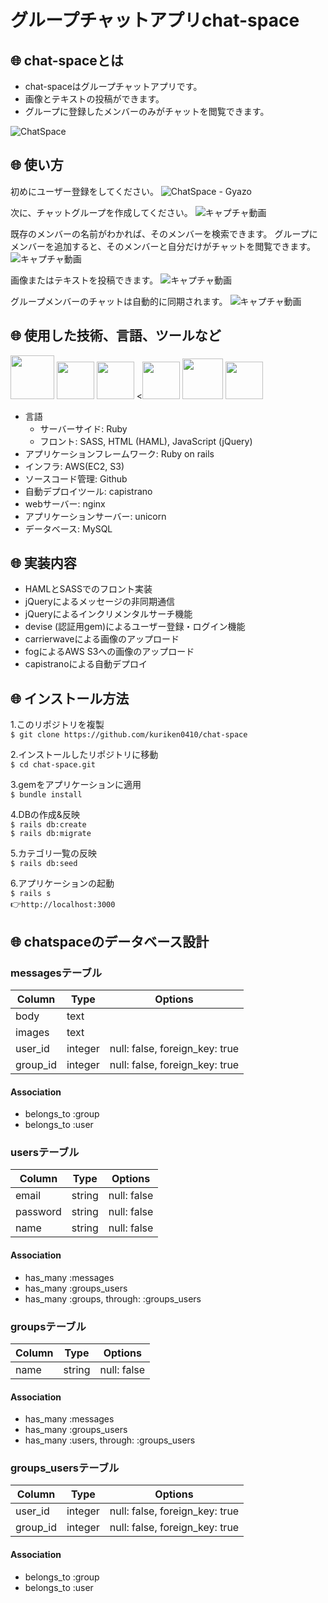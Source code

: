 # グループチャットアプリchat-space
## :globe_with_meridians: chat-spaceとは
- chat-spaceはグループチャットアプリです。
- 画像とテキストの投稿ができます。
- グループに登録したメンバーのみがチャットを閲覧できます。

![ChatSpace](https://gyazo.com/725d93c9a09f600d3b73124824b88470.png)

## :globe_with_meridians: 使い方
初めにユーザー登録をしてください。
![ChatSpace - Gyazo](https://gyazo.com/f539e78bed2a165f5136f8b5d09d7e26.png)

次に、チャットグループを作成してください。
![キャプチャ動画](https://gyazo.com/13d7536c2c4f033ee000178eb0546de9.gif)

既存のメンバーの名前がわかれば、そのメンバーを検索できます。
グループにメンバーを追加すると、そのメンバーと自分だけがチャットを閲覧できます。
![キャプチャ動画](https://gyazo.com/1d8516a99f4472ba895be17b7959482a.gif)

画像またはテキストを投稿できます。
![キャプチャ動画](https://gyazo.com/a5642f9659736c81588b072d9b9372a9.gif)

グループメンバーのチャットは自動的に同期されます。
![キャプチャ動画](https://gyazo.com/68d10bbaece880b07dd3e5e8fe990ecb.gif)

## :globe_with_meridians: 使用した技術、言語、ツールなど
<a><img src="https://user-images.githubusercontent.com/39142850/71774533-1ddf1780-2fb4-11ea-8560-753bed352838.png" width="70px;" /></a> <!-- rubyのロゴ -->
<a><img src="https://user-images.githubusercontent.com/39142850/71774548-731b2900-2fb4-11ea-99ba-565546c5acb4.png" height="60px;" /></a> <!-- RubyOnRailsのロゴ -->
<a><img src="https://user-images.githubusercontent.com/39142850/71774618-b32edb80-2fb5-11ea-9050-d5929a49e9a5.png" height="60px;" /></a> <!-- Hamlのロゴ -->
<a><<img src="https://user-images.githubusercontent.com/39142850/71774644-115bbe80-2fb6-11ea-822c-568eabde5228.png" height="60px" /></a> <!-- Scssのロゴ -->
<a><img src="https://user-images.githubusercontent.com/39142850/71774768-d064a980-2fb7-11ea-88ad-4562c59470ae.png" height="65px;" /></a> <!-- jQueryのロゴ -->
<a><img src="https://user-images.githubusercontent.com/39142850/71774786-37825e00-2fb8-11ea-8b90-bd652a58f1ad.png" height="60px;" /></a> <!-- AWSのロゴ -->
- 言語
    - サーバーサイド: Ruby
    - フロント: SASS, HTML (HAML), JavaScript (jQuery)
- アプリケーションフレームワーク: Ruby on rails
- インフラ: AWS(EC2, S3)
- ソースコード管理: Github
- 自動デプロイツール: capistrano
- webサーバー: nginx
- アプリケーションサーバー: unicorn
- データベース: MySQL

## :globe_with_meridians: 実装内容
- HAMLとSASSでのフロント実装
- jQueryによるメッセージの非同期通信
- jQueryによるインクリメンタルサーチ機能
- devise (認証用gem)によるユーザー登録・ログイン機能
- carrierwaveによる画像のアップロード
- fogによるAWS S3への画像のアップロード
- capistranoによる自動デプロイ

## :globe_with_meridians: インストール方法
1.このリポジトリを複製<br>
`$ git clone https://github.com/kuriken0410/chat-space`

2.インストールしたリポジトリに移動<br>
`$ cd chat-space.git`

3.gemをアプリケーションに適用<br>
`$ bundle install`<br>

4.DBの作成&反映<br>
`$ rails db:create`<br>
`$ rails db:migrate`<br>

5.カテゴリ一覧の反映<br>
`$ rails db:seed`<br>

6.アプリケーションの起動<br>
`$ rails s`<br>
:point_right:`http://localhost:3000`

## :globe_with_meridians: chatspaceのデータベース設計
### messagesテーブル
|Column|Type|Options|
|------|----|-------|
|body|text||
|images|text||
|user_id|integer|null: false, foreign_key: true|
|group_id|integer|null: false, foreign_key: true|

#### Association
- belongs_to :group
- belongs_to :user

### usersテーブル
|Column|Type|Options|
|------|----|-------|
|email|string|null: false|
|password|string|null: false|
|name|string|null: false|

#### Association
- has_many :messages
- has_many :groups_users
- has_many :groups, through: :groups_users

### groupsテーブル
|Column|Type|Options|
|------|----|-------|
|name|string|null: false|

#### Association
- has_many :messages
- has_many :groups_users
- has_many :users, through: :groups_users

### groups_usersテーブル
|Column|Type|Options|
|------|----|-------|
|user_id|integer|null: false, foreign_key: true|
|group_id|integer|null: false, foreign_key: true|

#### Association
- belongs_to :group
- belongs_to :user
